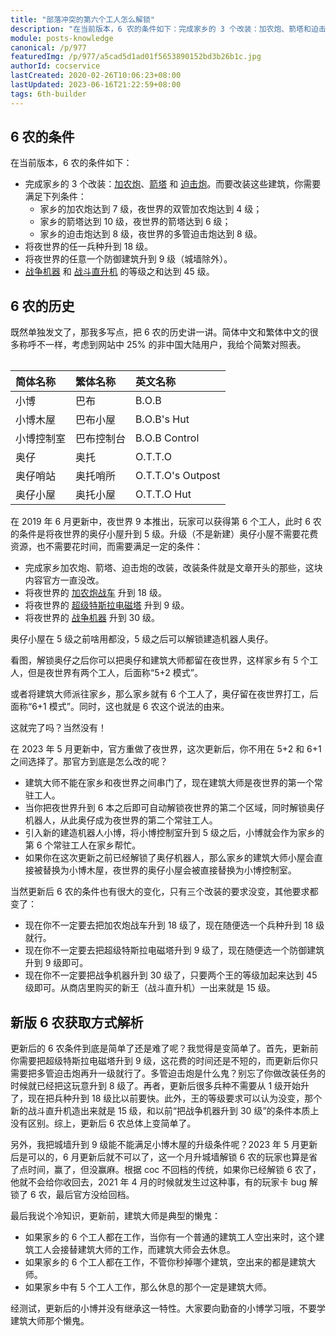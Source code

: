 ```yaml
---
title: "部落冲突的第六个工人怎么解锁"
description: "在当前版本，6 农的条件如下：完成家乡的 3 个改装：加农炮、箭塔和迫击炮。将夜世界的任一兵种升到 18 级。将夜世界的任意一个防御建筑升到 9 级（城墙除外）。"
module: posts-knowledge
canonical: /p/977
featuredImg: /p/977/a5cad5d1ad01f5653890152bd3b26b1c.jpg
authorId: cocservice
lastCreated: 2020-02-26T10:06:23+08:00
lastUpdated: 2023-06-16T21:22:59+08:00
tags: 6th-builder
---
```


## 6 农的条件

在当前版本，6 农的条件如下：

- 完成家乡的 3 个改装：[加农炮](/upgrade/0301-Cannon)、[箭塔](/upgrade/0302-Archer-Tower) 和 [迫击炮](/upgrade/0303-Mortar)。而要改装这些建筑，你需要满足下列条件：
  - 家乡的加农炮达到 7 级，夜世界的双管加农炮达到 4 级；
  - 家乡的箭塔达到 10 级，夜世界的箭塔达到 6 级；
  - 家乡的迫击炮达到 8 级，夜世界的多管迫击炮达到 8 级。
- 将夜世界的任一兵种升到 18 级。
- 将夜世界的任意一个防御建筑升到 9 级（城墙除外）。
- [战争机器](/upgrade/10f0-Battle-Machine) 和 [战斗直升机](/upgrade/10f1-Battle-Copter) 的等级之和达到 45 级。

## 6 农的历史

既然单独发文了，那我多写点，把 6 农的历史讲一讲。简体中文和繁体中文的很多称呼不一样，考虑到网站中 25% 的非中国大陆用户，我给个简繁对照表。

<Table maxWidth="450px">

| 简体名称 | 繁体名称 | 英文名称 |
|   :--   |    :--   |  :--    | 
| 小博 | 巴布 |  B.O.B |
| 小博木屋 | 巴布小屋 | B.O.B's Hut |
| 小博控制室 | 巴布控制台 | B.O.B Control |
| 奥仔 | 奥托 | O.T.T.O |
| 奥仔哨站 | 奥托哨所 | O.T.T.O's Outpost |
| 奥仔小屋 | 奥托小屋 | O.T.T.O Hut |

</Table>

在 2019 年 6 月更新中，夜世界 9 本推出，玩家可以获得第 6 个工人，此时 6 农的条件是将夜世界的奥仔小屋升到 5 级。升级（不是新建）奥仔小屋不需要花费资源，也不需要花时间，而需要满足一定的条件：

- 完成家乡加农炮、箭塔、迫击炮的改装，改装条件就是文章开头的那些，这块内容官方一直没改。
- 将夜世界的 [加农炮战车](/upgrade/1006-Cannon-Cart) 升到 18 级。
- 将夜世界的 [超级特斯拉电磁塔](/upgrade/110b-Mega-Tesla) 升到 9 级。
- 将夜世界的 [战争机器](/upgrade/10f0-Battle-Machine) 升到 30 级。

奥仔小屋在 5 级之前啥用都没，5 级之后可以解锁建造机器人奥仔。

<Pic src="/p/977/977-2.jpg" width="947" height="702" alt="奥仔小屋已解锁" />

看图，解锁奥仔之后你可以把奥仔和建筑大师都留在夜世界，这样家乡有 5 个工人，但是夜世界有两个工人，后面称“5+2 模式”。

或者将建筑大师派往家乡，那么家乡就有 6 个工人了，奥仔留在夜世界打工，后面称“6+1 模式”。同时，这也就是 6 农这个说法的由来。

这就完了吗？当然没有！

在 2023 年 5 月更新中，官方重做了夜世界，这次更新后，你不用在 5+2 和 6+1 之间选择了。那官方到底是怎么改的呢？

- 建筑大师不能在家乡和夜世界之间串门了，现在建筑大师是夜世界的第一个常驻工人。
- 当你把夜世界升到 6 本之后即可自动解锁夜世界的第二个区域，同时解锁奥仔机器人，从此奥仔成为夜世界的第二个常驻工人。
- 引入新的建造机器人小博，将小博控制室升到 5 级之后，小博就会作为家乡的第 6 个常驻工人在家乡帮忙。
- 如果你在这次更新之前已经解锁了奥仔机器人，那么家乡的建筑大师小屋会直接被替换为小博木屋，夜世界的奥仔小屋会被直接替换为小博控制室。

<Pic src="/p/977/a5cad5d1ad01f5653890152bd3b26b1c.jpg" width="1271" height="947" alt="小博已解锁" />

当然更新后 6 农的条件也有很大的变化，只有三个改装的要求没变，其他要求都变了：

- 现在你不一定要去把加农炮战车升到 18 级了，现在随便选一个兵种升到 18 级就行。
- 现在你不一定要去把超级特斯拉电磁塔升到 9 级了，现在随便选一个防御建筑升到 9 级即可。
- 现在你不一定要把战争机器升到 30 级了，只要两个王的等级加起来达到 45 级即可。从商店里购买的新王（战斗直升机）一出来就是 15 级。

## 新版 6 农获取方式解析

更新后的 6 农条件到底是简单了还是难了呢？我觉得是变简单了。首先，更新前你需要把超级特斯拉电磁塔升到 9 级，这花费的时间还是不短的，而更新后你只需要把多管迫击炮再升一级就行了。多管迫击炮是什么鬼？别忘了你做改装任务的时候就已经把这玩意升到 8 级了。再者，更新后很多兵种不需要从 1 级开始升了，现在把兵种升到 18 级比以前要快。此外，王的等级要求可以认为没变，那个新的战斗直升机造出来就是 15 级，和以前“把战争机器升到 30 级”的条件本质上没有区别。综上，更新后 6 农总体上变简单了。

另外，我把城墙升到 9 级能不能满足小博木屋的升级条件呢？2023 年 5 月更新后是可以的，6 月更新后就不可以了，这一个月升城墙解锁 6 农的玩家也算是省了点时间，赢了，但没赢麻。根据 coc 不回档的传统，如果你已经解锁 6 农了，他就不会给你收回去，2021 年 4 月的时候就发生过这种事，有的玩家卡 bug 解锁了 6 农，最后官方没给回档。

最后我说个冷知识，更新前，建筑大师是典型的懒鬼：

- 如果家乡的 6 个工人都在工作，当你有一个普通的建筑工人空出来时，这个建筑工人会接替建筑大师的工作，而建筑大师会去休息。
- 如果家乡的 6 个工人都在工作，不管你秒掉哪个建筑，空出来的都是建筑大师。
- 如果家乡中有 5 个工人工作，那么休息的那个一定是建筑大师。

经测试，更新后的小博并没有继承这一特性。大家要向勤奋的小博学习哦，不要学建筑大师那个懒鬼。